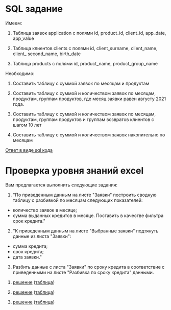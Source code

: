 # SQL задание
Имеем:

1. Таблица заявок application с полями id, product_id, client_id, app_date, app_value

2. Таблица клиентов clients с полями id, client_surname, client_name, client_ second_name, birth_date

3. Таблица products с полями id, product_name, product_group_name

Необходимо:

1. Составить таблицу с суммой заявок по месяцам и продуктам

2. Составить таблицу с суммой и количеством заявок по месяцам, продуктам, группам продуктов, где месяц заявки равен августу 2021 года.

3. Составить таблицу с суммой и количеством заявок по месяцам, продуктам, группам продуктов и группам возвратов клиентов с шагом 10 лет

4. Составить таблицу с суммой и количеством заявок накопительно по месяцам

[Ответ в виде sql кода](https://github.com/EsSanches/DE-step/blob/main/test_ab_bank/Script-2.sql)


# Проверка уровня знаний excel 

Вам предлагается выполнить следующие задания:
1. "По приведенным данным на листе "Заявки" построить сводную таблицу с разбивкой по месяцам следующих показателей:
- количество заявок в месяце;
- сумма выданных кредитов в месяце.
Поставить в качестве фильтра срок кредита."
2. "К приведенным данным на листе "Выбранные заявки" подтянуть данные из листа "Заявки":
- сумма кредита;
- срок кредита;
- дата заявки."
3. Разбить данные с листа "Заявки" по сроку кредита в соответствие с приведенными на листе "Разбивка по сроку кредита" данными.
  
1) [решение](https://github.com/EsSanches/DE-step/blob/main/test_ab_bank/Test_ab_bank_1.ipynb)
   ([таблица](https://github.com/EsSanches/DE-step/blob/main/test_ab_bank/%D0%BA%D0%BE%D0%BB-%D0%B2%D0%BE%20%D0%B8%20%D1%81%D1%83%D0%BC%D0%BC%D0%B0%20%D0%BA%D1%80%D0%B5%D0%B4%D0%B8%D1%82%D0%BE%D0%B2_1.xlsx))

3) [решение](https://github.com/EsSanches/DE-step/blob/main/test_ab_bank/test_ab_bank_2.ipynb)
   ([таблица](https://github.com/EsSanches/DE-step/blob/main/test_ab_bank/test_ab_bank_2.ipynb))
   
5) [решение](https://github.com/EsSanches/DE-step/blob/main/test_ab_bank/test_ab_bank_3.ipynb)
   ([таблица](https://github.com/EsSanches/DE-step/blob/main/test_ab_bank/%D0%A0%D0%B0%D0%B7%D0%B1%D0%B8%D0%B2%D0%BA%D0%B0%20%D0%BF%D0%BE%20%D1%81%D1%80%D0%BE%D0%BA%D1%83_3.xlsx))
   
